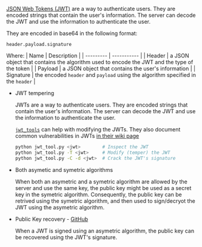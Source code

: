 [JSON Web Tokens (JWT)](https://wikipedia.org/wiki/JSON_Web_Token) are a way to authenticate users. They are encoded strings that contain the user's information. The server can decode the JWT and use the information to authenticate the user.

They are encoded in base64 in the following format:
```
header.payload.signature
```
Where:
| Name | Description |
| --------- | ----------- |
| Header | a JSON object that contains the algorithm used to encode the JWT and the type of the token |
| Payload | a JSON object that contains the user's information |
| Signature | the encoded `header` and `payload` using the algorithm specified in the `header` |

* JWT tempering

    JWTs are a way to authenticate users. They are encoded strings that contain the user's information. The server can decode the JWT and use the information to authenticate the user. 
    
    [`jwt_tools`](https://github.com/ticarpi/jwt_tool) can help with modifying the JWTs. They also document common vulnerabilities in JWTs [in their wiki page](https://github.com/ticarpi/jwt_tool/wiki)
    ```bash
    python jwt_tool.py <jwt>        # Inspect the JWT
    python jwt_tool.py -T <jwt>     # Modify (temper) the JWT
    python jwt_tool.py -C -d <jwt>  # Crack the JWT's signature
    ```

* Both asymetic and symetric algorithms

    When both an asymetric and a symetric algorithm are allowed by the server and use the same key, the public key might be used as a secret key in the symetric algorithm. Consequently, the public key can be retrived using the symetric algorithm, and then used to sign/decryot the JWT using the asymetric algorithm.

* Public Key recovery - [GitHub](https://github.com/FlorianPicca/JWT-Key-Recovery)

    When a JWT is signed using an asymetric algorithm, the public key can be recovered using the JWT's signature.